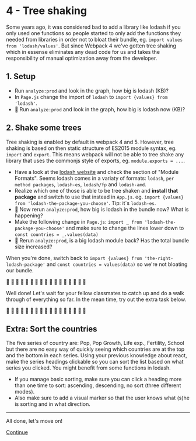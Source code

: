 # 4 - Tree shaking
Some years ago, it was considered bad to add a library like lodash if you only used one functions so people started to only add the functions they needed from libraries in order not to bloat their bundle, eg. `import values from 'lodash/values'`. But since Webpack 4 we've gotten tree shaking which in essense eliminates any dead code for us and takes the responsibility of manual optimization away from the developer.


## 1. Setup
- Run `analyze:prod` and look in the graph, how big is lodash (KB)?
- In `Page.js` change the import of `lodash` to `import {values} from 'lodash'`.
- :camel: Run `analyze:prod` and look in the graph, how big is lodash now (KB)?

## 2. Shake some trees
Tree shaking is enabled by default in webpack 4 and 5. However, tree shaking is based on then static structure of ES2015 module syntax, eg. `import` and `export`. This means webpack will not be able to tree shake any library that uses the commonjs style of exports, eg. `module.exports = ...`.

- Have a look at the [lodash website](https://lodash.com/) and check the section of "Module Formats". Seems lodash comes in a variaty of formats: `lodash`, `per method packages`, `lodash-es`, `lodash/fp` and `lodash-amd`.
- Realize which one of those is able to be tree shaken and __install that package__ and switch to use that instead in `App.js`. eg. `import {values} from 'lodash-the-package-you-choose'`. Tip: it´s `lodash-es`.
- :camel: Now rerun `analyze:prod`, how big is lodash in the bundle now? What is happening?
- Make the following change in `Page.js`: `import _ from 'lodash-the-package-you-choose'` and make sure to change the lines lower down to `const countries = _.values(data)`
- :camel: Rerun `analyze:prod`, is a big lodash module back? Has the total bundle size increased?

When you're done, switch back to `import {values} from 'the-right-lodash-package'` and `const countries = values(data)` so we're not bloating our bundle.

:metal: :metal: :metal: :metal: :metal: :metal: :metal: :metal: :metal: :metal: :metal: :metal: :metal: :metal: :metal: :metal: :metal: 

Well done! Let's wait for your fellow classmates to catch up and do a walk through of everything so far. In the mean time, try out the extra task below.

:metal: :metal: :metal: :metal: :metal: :metal: :metal: :metal: :metal: :metal: :metal: :metal: :metal: :metal: :metal: :metal: :metal: 

## Extra: Sort the countries
The five series of country are: Pop, Pop Growth, Life exp., Fertility, School but there are no easy way of quickly seeing which countries are at the top and the bottom in each series. Using your previous knowledge about react, make the series headings clickable so you can sort the list based on what series you clicked. You might benefit from some functions in lodash.

- If you manage basic sorting, make sure you can click a heading more than one time to sort: ascending, descending, no sort (three different modes).
- Also make sure to add a visual marker so that the user knows what (s)he is sorting and in what direction.

---

All done, let's move on!

[Continue](/walkthrough/5-minify-and-sourcemaps.md)
